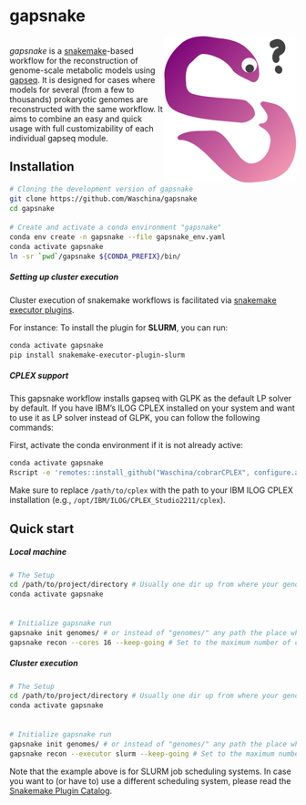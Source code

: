 # gapsnake

<img src="images/gapsnake.svg" align="right" /> <br/>*gapsnake* is a <u>snakemake</u>-based workflow for the reconstruction of genome-scale metabolic models using <u>gapseq</u>. It is designed for cases where models for several (from a few to thousands) prokaryotic genomes are reconstructed with the same workflow. It aims to combine an easy and quick usage with full customizability of each individual gapseq module.



## Installation

```sh
# Cloning the development version of gapsnake
git clone https://github.com/Waschina/gapsnake
cd gapsnake

# Create and activate a conda environment "gapsnake"
conda env create -n gapsnake --file gapsnake_env.yaml
conda activate gapsnake
ln -sr `pwd`/gapsnake ${CONDA_PREFIX}/bin/
```

##### Setting up cluster execution

Cluster execution of snakemake workflows is facilitated via [snakemake executor plugins](https://snakemake.github.io/snakemake-plugin-catalog/index.html).

For instance: To install the plugin for **SLURM**, you can run:

```sh
conda activate gapsnake
pip install snakemake-executor-plugin-slurm
```

##### CPLEX support

This gapsnake workflow installs gapseq with GLPK as the default LP solver by default. If you have IBM’s ILOG CPLEX installed on your system and want to use it as LP solver instead of GLPK, you can follow the following commands:

First, activate the conda environment if it is not already active:
```sh
conda activate gapsnake
Rscript -e 'remotes::install_github("Waschina/cobrarCPLEX", configure.args="--with-cplex-dir=/path/to/cplex")'
```
Make sure to replace `/path/to/cplex` with the path to your IBM ILOG CPLEX installation (e.g., `/opt/IBM/ILOG/CPLEX_Studio2211/cplex`).

## Quick start

##### Local machine

```sh
# The Setup
cd /path/to/project/directory # Usually one dir up from where your genomes are
conda activate gapsnake


# Initialize gapsnake run
gapsnake init genomes/ # or instead of "genomes/" any path the place where your genomes are
gapsnake recon --cores 16 --keep-going # Set to the maximum number of cores you want to use

```

##### Cluster execution 

```sh
# The Setup
cd /path/to/project/directory # Usually one dir up from where your genomes are
conda activate gapsnake


# Initialize gapsnake run
gapsnake init genomes/ # or instead of "genomes/" any path the place where your genomes are
gapsnake recon --executor slurm --keep-going # Set to the maximum number of cores you want to use
```

Note that the example above is for SLURM job scheduling systems. In case you want to (or have to) use a different scheduling system, please read the [Snakemake Plugin Catalog](https://snakemake.github.io/snakemake-plugin-catalog/index.html). 
